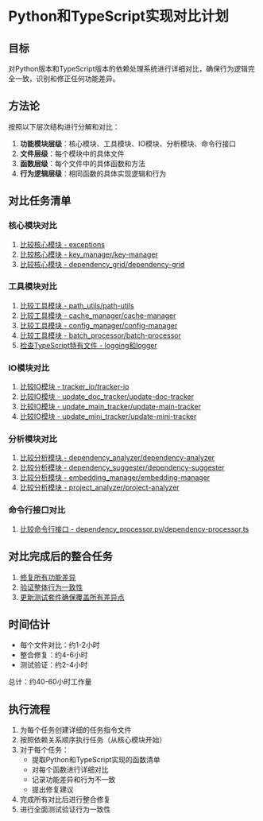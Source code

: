 # Python和TypeScript实现对比计划

## 目标
对Python版本和TypeScript版本的依赖处理系统进行详细对比，确保行为逻辑完全一致，识别和修正任何功能差异。

## 方法论
按照以下层次结构进行分解和对比：
1. **功能模块层级**：核心模块、工具模块、IO模块、分析模块、命令行接口
2. **文件层级**：每个模块中的具体文件
3. **函数层级**：每个文件中的具体函数和方法
4. **行为逻辑层级**：相同函数的具体实现逻辑和行为

## 对比任务清单

### 核心模块对比
1. [比较核心模块 - exceptions](compare_core_exceptions.md)
2. [比较核心模块 - key_manager/key-manager](compare_core_key_manager.md)
3. [比较核心模块 - dependency_grid/dependency-grid](compare_core_dependency_grid.md)

### 工具模块对比
1. [比较工具模块 - path_utils/path-utils](compare_utils_path_utils.md)
2. [比较工具模块 - cache_manager/cache-manager](compare_utils_cache_manager.md)
3. [比较工具模块 - config_manager/config-manager](compare_utils_config_manager.md)
4. [比较工具模块 - batch_processor/batch-processor](compare_utils_batch_processor.md)
5. [检查TypeScript特有文件 - logging和logger](compare_utils_logging.md)

### IO模块对比
1. [比较IO模块 - tracker_io/tracker-io](compare_io_tracker_io.md)
2. [比较IO模块 - update_doc_tracker/update-doc-tracker](compare_io_update_doc_tracker.md)
3. [比较IO模块 - update_main_tracker/update-main-tracker](compare_io_update_main_tracker.md)
4. [比较IO模块 - update_mini_tracker/update-mini-tracker](compare_io_update_mini_tracker.md)

### 分析模块对比
1. [比较分析模块 - dependency_analyzer/dependency-analyzer](compare_analysis_dependency_analyzer.md)
2. [比较分析模块 - dependency_suggester/dependency-suggester](compare_analysis_dependency_suggester.md)
3. [比较分析模块 - embedding_manager/embedding-manager](compare_analysis_embedding_manager.md)
4. [比较分析模块 - project_analyzer/project-analyzer](compare_analysis_project_analyzer.md)

### 命令行接口对比
1. [比较命令行接口 - dependency_processor.py/dependency-processor.ts](compare_cli.md)

## 对比完成后的整合任务
1. [修复所有功能差异](fix_functionality_differences.md)
2. [验证整体行为一致性](verify_behavioral_consistency.md)
3. [更新测试套件确保覆盖所有差异点](update_test_suite.md)

## 时间估计
- 每个文件对比：约1-2小时
- 整合修复：约4-6小时
- 测试验证：约2-4小时

总计：约40-60小时工作量

## 执行流程
1. 为每个任务创建详细的任务指令文件
2. 按照依赖关系顺序执行任务（从核心模块开始）
3. 对于每个任务：
   - 提取Python和TypeScript实现的函数清单
   - 对每个函数进行详细对比
   - 记录功能差异和行为不一致
   - 提出修复建议
4. 完成所有对比后进行整合修复
5. 进行全面测试验证行为一致性 